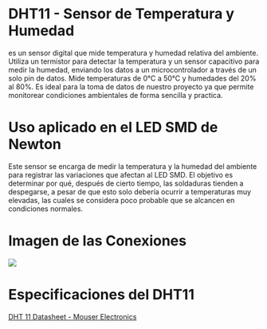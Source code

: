 # DHT11 - Sensor de Temperatura y Humedad

es un sensor digital que mide temperatura y humedad relativa del ambiente. Utiliza un termistor para detectar la temperatura y un sensor capacitivo para medir la humedad, enviando los datos a un microcontrolador a través de un solo pin de datos.  Mide temperaturas de 0°C a 50°C y humedades del 20% al 80%. Es ideal para la toma de datos de nuestro proyecto ya que permite monitorear condiciones ambientales de forma sencilla y practica.

# Uso aplicado en el LED SMD de Newton

Este sensor se encarga de medir la temperatura y la humedad del ambiente para registrar las variaciones que afectan al LED SMD. El objetivo es determinar por qué, después de cierto tiempo, las soldaduras tienden a despegarse, a pesar de que esto solo debería ocurrir a temperaturas muy elevadas, las cuales se considera poco probable que se alcancen en condiciones normales.

# Imagen de las Conexiones

![](img/Conexiones%20Raspberry%20y%20DHT11.png)

# Especificaciones del DHT11

[DHT 11 Datasheet - Mouser Electronics](https://www.mouser.com/datasheet/2/758/DHT11-Technical-Data-Sheet-Translated-Version-1143054.pdf)
